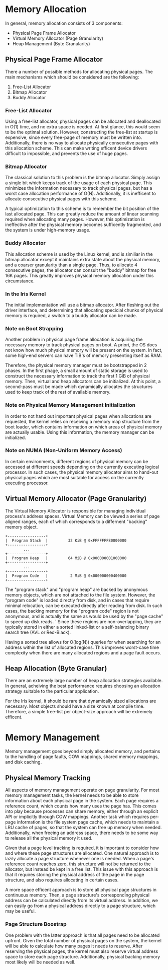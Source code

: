 # Memory Allocation

In general, memory allocation consists of 3 components:

- Physical Page Frame Allocator
- Virtual Memory Allocator (Page Granularity)
- Heap Management (Byte Granularity)

## Physical Page Frame Allocator

There a number of possible methods for allocating physical pages. The main mechanisms which should be considered are the
following:

1. Free-List Allocator
2. Bitmap Allocator
3. Buddy Allocator

### Free-List Allocator

Using a free-list allocator, physical pages can be allocated and deallocated in O(1) time, and no extra space is needed.
At first glance, this would seem to be the optimal solution. However, constructing the free-list at startup is
expensive, since every free-page of memory must be written into. Additionally, there is no way to allocate physically
consecutive pages with this allocation scheme. This can make writing efficent device drivers difficult to impossible,
and prevents the use of huge pages.

### Bitmap Allocator

The classical solution to this problem is the bitmap allocator. Simply assign a single bit which keeps track of the
usage of each physical page. This minimizes the information necessary to track physical pages, but has a worst case
allocation performance of O(N). Additionally, it is inefficent to allocate consecutive physical pages with this scheme.

A typical optimization to this scheme is to remember the bit position of the last allocated page. This can greatly
reduce the amount of linear scanning required when allocating many pages. However, this optimization is ineffective
after the physical memory becomes sufficently fragmented, and the system is under high-memory usage.

### Buddy Allocator

This allocation scheme is used by the Linux kernel, and is similiar in the bitmap allocator except it maintains extra
state about the physical memory, and a coarser granularity than a single page. Thus, to allocate 4 consecutive pages,
the allocator can consult the "buddy" bitmap for free 16K pages. This greatly improves physical memory allocation under
this circumstance.

### In the Iris Kernel

The initial implementation will use a bitmap allocator. After fleshing out the driver interface, and determining that
allocating specicial chunks of physical memory is required, a switch to a buddy allocator can be made.

### Note on Boot Strapping

Another problem in physical page frame allocation is acquiring the necessary memory to track physical pages on boot. A
priori, the OS does not know how much physical memory will be present on the system. In fact, some high-end servers can
have TiB's of memory presenting itself as RAM.

Therefore, the physical memory manager must be bootstrapped in 2 phases. In the first phage, a small amount of static
storage is used to construct the necessary information to track the first 1 GiB of physical memory. Then, virtual and
heap allocators can be initialized. At this point, a second-pass must be made which dynamically allocates the structures
used to keep track of the rest of available memory.

### Note on Physical Memory Management Initialization

In order to not hand out important physical pages when allocations are requested, the kernel relies on receiving a
memory map structure from the boot loader, which contains information on which areas of physical memory are actually
usable. Using this information, the memory manager can be initialized.

### Note on NUMA (Non-Uniform Memory Access)

In certain environments, different regions of physical memory can be accessed at different speeds depending on the
currently executing logical processor. In such cases, the physical memory allocator aims to hand-out physical pages
which are most suitable for access on the currently executing processor.

## Virtual Memory Allocator (Page Granularity)

The Virtual Memory Allocator is responsible for managing individual process's address spaces. Virtual Memory can be
viewed a series of page aligned ranges, each of which corresponds to a differnent "backing" memory object.

~~~
+-----------------+
|  Program Stack  |         32 KiB @ 0xFFFFFFF80000000
+-----------------+
        ...
+-----------------+
|  Program Heap   |         64 MiB @ 0x000000001000000
+-----------------+
        ...
+-----------------+
|  Program Code   |          2 MiB @ 0x000000000400000
+-----------------+
~~~

The "program stack" and "program heap" are backed by anonymous memory objects, which are not attached to the file
system. However, the "program code" is loaded directly from disk, and in cases that require minimal relocation, can be
executed directly after reading from disk. In such cases, the backing memory for the "program code" region is not
anonymous, and is actually the same as would be used by the "page cache" to speed up disk reads. ` Since these regions
are non-overlapping, they are typically stored in either a sorted linked-list or a self-balancing binary search tree
(AVL or Red-Black).

Having a sorted tree allows for O(log(N)) queries for when searching for an address within the list of allocated
regions. This improves worst-case time complexity when there are many allocated regions and a page fault occurs.

## Heap Allocation (Byte Granular)

There are an extremely large number of heap allocation strategies available. In general, acheiving the best performance
requires choosing an allocation strategy suitable to the particular application.

For the Iris kernel, it should be rare that dynamically sized allocations are necessary. Most objects should have a size
known at compile time. Therefore, a simple free-list per object-size approach will be extremely efficent.

# Memory Management

Memory management goes beyond simply allocated memory, and pertains to the handling of page faults, COW mappings, shared
memory mappings, and disk caching.

## Physical Memory Tracking

All aspects of memory management operate on page granularity. For most memory management tasks, the kernel needs to be
able to store information about each physical page in the system. Each page requires a reference count, which counts how
many uses the page has. This comes into play because processes can share memory, either through an explicit API or
implicitly through COW mappings. Another task which requires per-page information is the file system page cache, which
needs to maintain a LRU cache of pages, so that the system can free up memory when needed. Additionally, when freeing an
address space, there needs to be some way to release all the physical memory it used.

Given that a page level tracking is required, it is important to consider how and where these page structures are
allocated. One natural approach is to lazily allocate a page structure whenever one is needed. When a page's reference
count reaches zero, this structure will not be returned to the allocator, but instead be kept in a free list. This issue
with this approach is that it requires storing the physical address of the page in the page structure, and also requires
allocating in certain cases.

A more space efficent approach is to store all physical page structures in continuous memory. Then, a page structure's
corresponding physical address can be calculated directly from its virtual address. In addition, we can easily go from a
physical address directly to a page structure, which may be useful.

### Page Structure Boostrap

One problem with the latter approach is that all pages need to be allocated upfront. Given the total number of physical
pages on the system, the kernel will be able to calculate how many pages it needs to reserve. After reserving the
physical pages, the kernel must also reserve virtual address space to store each page structure. Additionally, physical
backing memory most likely will be needed as well.
